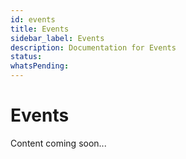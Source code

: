 ```yaml
---
id: events
title: Events
sidebar_label: Events
description: Documentation for Events
status: 
whatsPending: 
---
```


# Events

Content coming soon...

